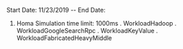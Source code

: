Start Date: 11/23/2019 -- End Date:  

1. Homa Simulation 
  time limit: 1000ms 
  . WorkloadHadoop
  . WorkloadGoogleSearchRpc
  . WorkloadKeyValue
  . WorkloadFabricatedHeavyMiddle
  
